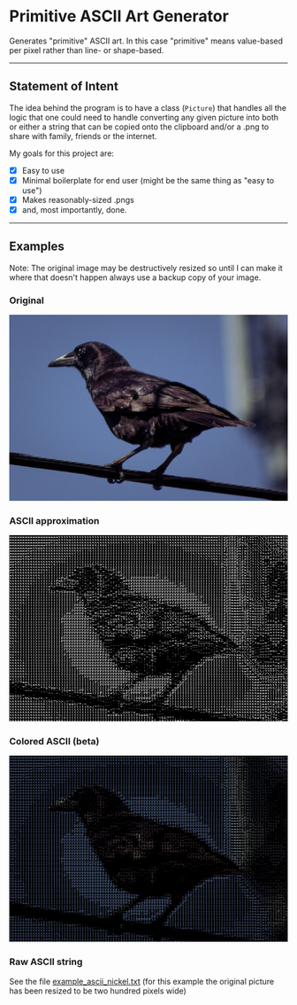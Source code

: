 # Primitive ASCII Art Generator
 Generates "primitive" ASCII art. In this case "primitive" means value-based per pixel rather than line- or shape-based.
 
 ---
 ## Statement of Intent
 The idea behind the program is to have a class (`Picture`) that handles all the logic that one could need to handle converting any given picture into both or either a string that can be copied onto the clipboard and/or a .png to share with family, friends or the internet.
 
 My goals for this project are:
 
 - [x] Easy to use
 - [x] Minimal boilerplate for end user (might be the same thing as "easy to use")
 - [x] Makes reasonably-sized .pngs
 - [x] and, most importantly, done.
 
---
## Examples
Note: The original image may be destructively resized so until I can make it where that doesn't happen always use a backup copy of your image.

### Original
![A picture I took of a bird hanging out on a power line](Examples/example_bird.png)

### ASCII approximation
![The same picture made up of monochrome ASCII characters](Examples/example_bird_monochrome.png)

### Colored ASCII (beta)
![The same picture made up of the same ASCII Characters but this time with color](Examples/example_bird_color.png)

### Raw ASCII string
See the file [example_ascii_nickel.txt](Examples/example_ascii_nickel.txt) (for this example the original picture has been resized to be two hundred pixels wide)
